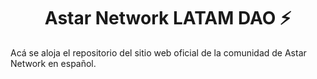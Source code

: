 <h1 align="center">Astar Network LATAM DAO ⚡</h1>
Acá se aloja el repositorio del sitio web oficial de la comunidad de Astar Network en español.
